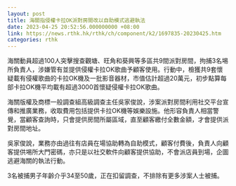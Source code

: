 ```yaml
---
layout: post
title: 海關指侵權卡拉OK派對房間改以自助模式逃避執法
date: 2023-04-25 20:52:56.000000000 +08:00
link: https://news.rthk.hk/rthk/ch/component/k2/1697835-20230425.htm
categories: rthk
---
```


海關動員超過100人突擊搜查觀塘、旺角和葵興等多區共9間派對房間，拘捕3名埸所負責人，涉嫌管有並提供侵權卡拉OK歌曲予顧客使用。行動中，檢獲共9套懷疑載有侵權歌曲的卡拉OK機及一批影音器材，市值估計超過20萬元，初步點算每部卡拉OK機平均載有超過3000首懷疑侵權卡拉OK歌曲。

海關版權及商標一般調查組高級調查主任吳家俊說，涉案派對房間利用社交平台宣傳和推廣業務，收取費用包括提供卡拉OK機等娛樂設施。他形容負責人相當警覺，當顧客查詢時，只會提供房間所屬區域，直至顧客繳付全數金額，才會提供派對房間地址。

吳家俊說，業務亦由過往有店員在場協助轉為自助模式，顧客付費後，負責人向顧客提供埸所大門密碼，亦只是以社交軟件向顧客提供協助，不會派店員到場，企圖逃避海關的執法行動。

3名被捕男子年齡介乎34至50歲，正在扣留調查，不排除有更多涉案人士被捕。
